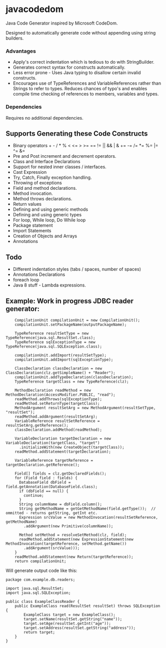 # javacodedom
Java Code Generator inspired by Microsoft CodeDom.

Designed to automatically generate code without appending using string builders.  

### Advantages 
* Apply's correct indentation which is tedious to do with StringBuilder. 
* Generates correct syntax for constructs automatically.
* Less error prone - Uses Java typing to disallow certain invalid constructs. 
* Encourages use of TypeReferences and VariableReferences rather than Strings to refer to types. Reduces chances of typo's and enables compile time checking of references to members, variables and types. 

### Dependencies

Requires no additional dependencies. 

## Supports Generating these Code Constructs
* Binary operators + - / * % < <= > >= == != || && | & += -= /= *= %= |= ^= &=
* Pre and Post increment and decrement operators.
* Class and Interface Declarations
* Support for nested inner classes / interfaces.
* Cast Expression
* Try, Catch, Finally exception handling.
* Throwing of exceptions
* Field and method declarations.
* Method invocation.
* Method throws declarations.
* Return values
* Defining and using generic methods
* Defining and using generic types
* For loop, While loop, Do While loop
* Package statement
* Import Statements
* Creation of Objects and Arrays
* Annotations

## Todo
* Different indentation styles (tabs / spaces, number of spaces)
* Annotations Declarations
* foreach loop
* Java 8 stuff - Lambda expressions. 

## Example: Work in progress JDBC reader generator:

```
    CompilationUnit compilationUnit = new CompilationUnit();
    compilationUnit.setPackageName(outputPackageName);
    
    TypeReference resultSetType = new TypeReference(java.sql.ResultSet.class);
    TypeReference sqlExceptionType = new TypeReference(java.sql.SQLException.class);
    
    compilationUnit.addImport(resultSetType);
    compilationUnit.addImport(sqlExceptionType);
    
    ClassDeclaration classDeclaration = new ClassDeclaration(clz.getSimpleName() + "Reader");
    compilationUnit.addTypeDeclaration(classDeclaration);
    TypeReference targetClass = new TypeReference(clz);

    MethodDeclaration readMethod = new MethodDeclaration(AccessModifier.PUBLIC, "read");
    readMethod.addThrows(sqlExceptionType);
    readMethod.setReturnType(targetClass);
    MethodArgument resultSetArg = new MethodArgument(resultSetType, "resultSet");
    readMethod.addArgument(resultSetArg);
    VariableReference resultSetReference = resultSetArg.getReference();
    classDeclaration.addMethod(readMethod);

    VariableDeclaration targetDeclaration = new VariableDeclaration(targetClass, "target")
      .initializeWith(new CreateObject(targetClass));
    readMethod.addStatement(targetDeclaration);

    VariableReference targetReference = targetDeclaration.getReference();

    Field[] fields = clz.getDeclaredFields();
    for (Field field : fields) {
      DatabaseField dbField = field.getAnnotation(DatabaseField.class);
      if (dbField == null) {
        continue;
      }
      String columnName = dbField.column();
      String getMethodName = getGetMethodName(field.getType());  // ommitted - returns getString, getInt etc.
      Expression srcValue = new MethodInvocation(resultSetReference, getMethodName)
        .addArgument(new Primitive(columnName));

      Method setMethod = resolveSetMethod(clz, field);
      readMethod.addStatement(new ExpressionStatement(new MethodInvocation(targetReference, setMethod.getName())
        .addArgument(srcValue)));
    }
    readMethod.addStatement(new Return(targetReference));
    return compilationUnit;
```

Will generate output code like this:

```
package com.example.db.readers;

import java.sql.ResultSet;
import java.sql.SQLException;

public class ExampleClassReader {
    public ExampleClass read(ResultSet resultSet) throws SQLException {
        ExampleClass target = new ExampleClass();
        target.setName(resultSet.getString("name"));
        target.setAge(resultSet.getInt("age"));
        target.setAddress(resultSet.getString("address"));
        return target;
    }
}
```
